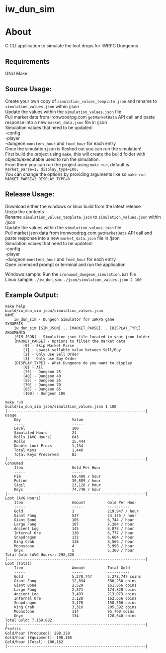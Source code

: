 # iw_dun_sim

# About
C CLI application to simulate the loot drops for IWRPG Dungeons

## Requirements
GNU Make  

## Source Usage:  
Create your own copy of `simulation_values_template.json` and rename to `simulation_values.json` within /json  
Update the values within the `simulation_values.json` file  
Pull market data from ironwoodrpg.com `getMarketData` API call and paste response into a new `market_data.json` file in /json   
Simulation values that need to be updated:  
    -config  
    -player  
    -dungeon `monsters_hour` and `food_hour` for each entry    
Once the simulation.json is fleshed out you can run the simulation!  
First build the project using `make`, this will create the build folder with objects/executable used to run the simulation.  
From there you can run the project using `make run`, default is `market_parse=1; display_type=100;`  
You can change the options by providing arguments like so `make run MARKET_PARSE=2 DISPLAY_TYPE=0`  

## Release Usage:
Download either the windows or linux build from the latest release  
Unzip the contents  
Rename `simulation_values_template.json` to `simulation_values.json` within /json  
Update the values within the `simulation_values.json` file  
Pull market json data from ironwoodrpg.com `getMarketData` API call and paste response into a new `market_data.json` file in /json   
Simulation values that need to be updated:  
    -config  
    -player  
    -dungeon `monsters_hour` and `food_hour` for each entry  
Open command prompt or terminal and run the application  

Windows sample: Run the `ironwood_dungeon_simulation.bat` file  
Linux sample: `./iw_dun_sim ./json/simulation_values.json 2 100`  

## Example Output:
```
make help
build/iw_dun_sim json/simulation_values.json
NAME
	iw_dun_sim - Dungeon Simulator for IWRPG game
SYNOPSIS
	iw_dun_sim [SIM_JSON]... [MARKET_PARSE]... [DISPLAY_TYPE]
ARGUMENTS
	[SIM_JSON] - Simulation json file located in your json folder
	[MARKET_PARSE] - Options to filter the market data
		[0] - Skip Market Parse
		[1] - Lowest sellable value between Sell/Buy
		[2] - Only use Sell Order
		[3] - Only use Buy Order
	[DISPLAY_TYPE] - What Dungeons do you want to display
		[0] - All
		[25] - Dungeon 25
		[40] - Dungeon 40
		[55] - Dungeon 55
		[70] - Dungeon 70
		[85] - Dungeon 85
		[100] - Dungeon 100

make run
build/iw_dun_sim json/simulation_values.json 1 100
|--------------------------------------------------------------|
Usage
	Key                       Value
	-----                     -----
	Level                     100
	Simulated Hours           24
	Rolls (AVG Hours)         643
	Rolls                     15,444
	Double Loot Procs         1,134
	Total Keys                1,440
	Total Keys Preserved      83
|--------------------------------------------------------------|
Consumed
	Item                      Gold Per Hour
	-----                     -----
	Pie                       69,400 / hour
	Potion                    30,889 / hour
	Sigil                     23,128 / hour
	Keys                      74,748 / hour
|--------------------------------------------------------------|
Loot (AVG Hours)
	Item                      Amount          Gold Per Hour
	-----                     -----           ----------
	Gold                      1               219,947 / hour
	Giant Fang                537             24,176 / hour
	Giant Bone                105             6,744 / hour
	Large Fang                107             7,284 / hour
	Ancient Log               145             8,878 / hour
	Infernal Ore              130             6,777 / hour
	Snapdragon                132             6,604 / hour
	King Crab                 138             8,566 / hour
	Moonstone                 4               3,990 / hour
	Onyx                      5               5,360 / hour
Total Gold (AVG Hours): 298,328
|--------------------------------------------------------------|
Loot (Total)
	Item                      Amount          Total Gold
	-----                     -----           ----------
	Gold                      5,278,747       5,278,747 coins
	Giant Fang                12,894          580,230 coins
	Giant Bone                2,529           161,856 coins
	Large Fang                2,571           174,828 coins
	Ancient Log               3,493           213,073 coins
	Infernal Ore              3,128           162,656 coins
	Snapdragon                3,170           158,500 coins
	King Crab                 3,316           205,592 coins
	Moonstone                 114             95,760 coins
	Onyx                      134             128,640 coins
Total Gold: 7,159,882
|--------------------------------------------------------------|
Profits
Gold/hour (Produced): 298,328
Gold/hour (Equipment): 198,165
Gold/hour (Total): 100,162
|--------------------------------------------------------------|
```